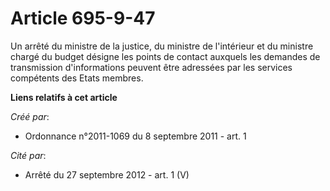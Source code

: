 # Article 695-9-47

Un arrêté du ministre de la justice, du ministre de l'intérieur et du ministre chargé du budget désigne les points de contact
auxquels les demandes de transmission d'informations peuvent être adressées par les services compétents des Etats membres.

**Liens relatifs à cet article**

_Créé par_:

  - Ordonnance n°2011-1069 du 8 septembre 2011 - art. 1

_Cité par_:

  - Arrêté du 27 septembre 2012 - art. 1 (V)
